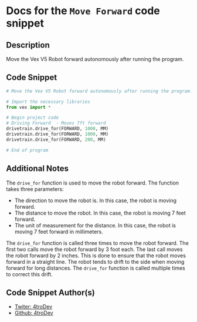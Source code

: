 # Docs for the `Move Forward` code snippet

## Description
Move the Vex V5 Robot forward autonomously after running the program.

## Code Snippet
```python
# Move the Vex V5 Robot forward autonomously after running the program.

# Import the necessary libraries
from vex import *

# Begin project code
# Driving Forward  - Moves 7ft forward
drivetrain.drive_for(FORWARD, 1000, MM)
drivetrain.drive_for(FORWARD, 1000, MM)
drivetrain.drive_for(FORWARD, 200, MM)

# End of program
```

## Additional Notes
The `drive_for` function is used to move the robot forward. The function takes three parameters:
- The direction to move the robot is. In this case, the robot is moving forward.
- The distance to move the robot. In this case, the robot is moving 7 feet forward.
- The unit of measurement for the distance. In this case, the robot is moving 7 feet forward in millimeters.

The `drive_for` function is called three times to move the robot forward. The first two calls move the robot forward by 3 foot each. The last call moves the robot forward by 2 inches. This is done to ensure that the robot moves forward in a straight line. The robot tends to drift to the side when moving forward for long distances. The `drive_for` function is called multiple times to correct this drift.


## Code Snippet Author(s)
- [Twiter: 4troDev](https://Twitter.com/4tro_Dev)
- [Github: 4troDev](https://github.com/4troDev)
